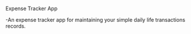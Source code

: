 Expense Tracker App

-An expense tracker app for maintaining your simple daily life transactions records.